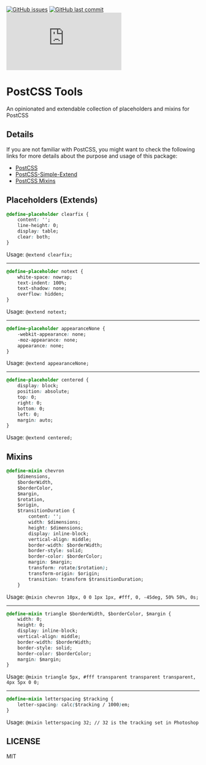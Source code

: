 [![GitHub issues](https://img.shields.io/github/issues/scriptex/postcss-tools.svg)](https://github.com/scriptex/postcss-tools/issues)
[![GitHub last commit](https://img.shields.io/github/last-commit/scriptex/postcss-tools.svg)](https://github.com/scriptex/postcss-tools/commits/master)
[![Analytics](https://ga-beacon.appspot.com/UA-83446952-1/github.com/scriptex/postcss-tools/README.md)](https://github.com/scriptex/postcss-tools/)

# PostCSS Tools

An opinionated and extendable collection of placeholders and mixins for PostCSS

## Details

If you are not familiar with PostCSS, you might want to check the following links for more details about the purpose and usage of this package:

* [PostCSS](https://github.com/postcss/postcss)
* [PostCSS-Simple-Extend](https://github.com/davidtheclark/postcss-simple-extend)
* [PostCSS Mixins](https://github.com/postcss/postcss-mixins)

## Placeholders (Extends)

```css
@define-placeholder clearfix {
	content: '';
	line-height: 0;
	display: table;
	clear: both;
}
```

Usage: `@extend clearfix;`

---

```css
@define-placeholder notext {
	white-space: nowrap;
	text-indent: 100%;
	text-shadow: none;
	overflow: hidden;
}
```

Usage: `@extend notext;`

---

```css
@define-placeholder appearanceNone {
	-webkit-appearance: none;
	-moz-appearance: none;
	appearance: none;
}
```

Usage: `@extend appearanceNone;`

---

```css
@define-placeholder centered {
	display: block;
	position: absolute;
	top: 0;
	right: 0;
	bottom: 0;
	left: 0;
	margin: auto;
}
```

Usage: `@extend centered;`

## Mixins

```css
@define-mixin chevron 
	$dimensions,
	$borderWidth,
	$borderColor,
	$margin,
	$rotation,
	$origin,
	$transitionDuration {
		content: '';
		width: $dimensions;
		height: $dimensions;
		display: inline-block;
		vertical-align: middle;
		border-width: $borderWidth;
		border-style: solid;
		border-color: $borderColor;
		margin: $margin;
		transform: rotate($rotation);
		transform-origin: $origin;
		transition: transform $transitionDuration;
	}
```

Usage: `@mixin chevron 10px, 0 0 1px 1px, #fff, 0, -45deg, 50% 50%, 0s;`

---

```css
@define-mixin triangle $borderWidth, $borderColor, $margin {
	width: 0;
	height: 0;
	display: inline-block;
	vertical-align: middle;
	border-width: $borderWidth;
	border-style: solid;
	border-color: $borderColor;
	margin: $margin;
}
```

Usage: `@mixin triangle 5px, #fff transparent transparent transparent, 4px 5px 0 0;`

---

```css
@define-mixin letterspacing $tracking {
	letter-spacing: calc($tracking / 1000)em;
}
```

Usage: `@mixin letterspacing 32; // 32 is the tracking set in Photoshop`

## LICENSE

MIT
